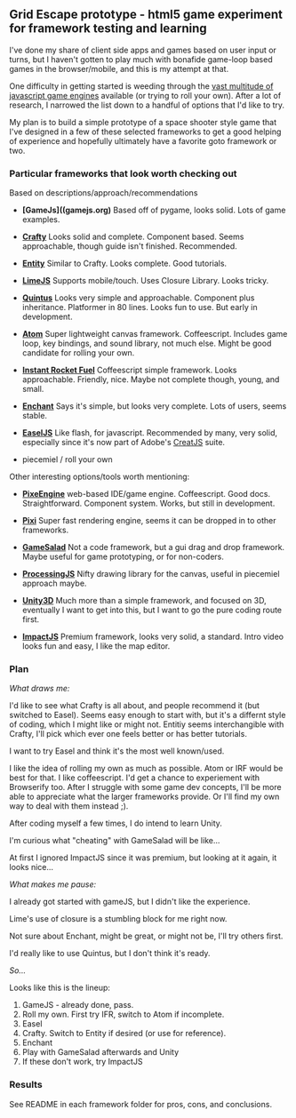 ## Grid Escape prototype - html5 game experiment for framework testing and learning

I've done my share of client side apps and games based on user input or turns, but I haven't gotten to play much with bonafide game-loop based games in the browser/mobile, and this is my attempt at that.

One difficulty in getting started is weeding through the [vast multitude of javascript game engines](https://github.com/bebraw/jswiki/wiki/Game-Engines) available (or trying to roll your own).  After a lot of research, I narrowed the list down to a handful of options that I'd like to try.

My plan is to build a simple prototype of a space shooter style game that I've designed in a few of these selected frameworks to get a good helping of experience and hopefully ultimately have a favorite goto framework or two.

### Particular frameworks that look worth checking out
Based on descriptions/approach/recommendations

- __[GameJs]((gamejs.org)__
Based off of pygame, looks solid.  Lots of game examples.

- __[Crafty](http://craftyjs.com/)__
Looks solid and complete.  Component based.  Seems approachable, though guide isn't finished.  Recommended.

- __[Entity](http://entityjs.com/)__
 Similar to Crafty.  Looks complete.  Good tutorials.

- __[LimeJS](http://www.limejs.com/)__
Supports mobile/touch.  Uses Closure Library.  Looks tricky.

- __[Quintus](http://html5quintus.com/)__
Looks very simple and approachable.  Component plus inheritance.  Platformer in 80 lines.  Looks fun to use.  But early in development.

- __[Atom](https://github.com/nornagon/atom)__
Super lightweight canvas framework.  Coffeescript.  Includes game loop, key bindings, and sound library, not much else.  Might be good candidate for rolling your own.

- __[Instant Rocket Fuel](http://kolja.github.com/Instant-Rocket-Fuel/)__
Coffeescript simple framework.  Looks approachable.  Friendly, nice.  Maybe not complete though, young, and small.

- __[Enchant](http://enchantjs.com/)__
Says it's simple, but looks very complete.  Lots of users, seems stable.

- __[EaselJS](http://www.createjs.com/#!/EaselJS)__
Like flash, for javascript.  Recommended by many, very solid, especially since it's now part of Adobe's [CreatJS](http://www.createjs.com/) suite.

- piecemiel / roll your own


Other interesting options/tools worth mentioning:

 - __[PixeEngine](http://pixieengine.com/)__
web-based IDE/game engine.  Coffeescript.  Good docs.  Straightforward.  Component system.  Works, but still in development.

 - __[Pixi](https://github.com/GoodBoyDigital/pixi.js)__
Super fast rendering engine, seems it can be dropped in to other frameworks.

 - __[GameSalad](http://gamesalad.com/creator)__
Not a code framework, but a gui drag and drop framework.  Maybe useful for game prototyping, or for non-coders.


 - __[ProcessingJS](http://processingjs.org/)__
Nifty drawing library for the canvas, useful in piecemiel approach maybe.

 - __[Unity3D](http://unity3d.com/)__
Much more than a simple framework, and focused on 3D, eventually I want to get into this, but I want to go the pure coding route first.

 - __[ImpactJS](impactjs.com)__
 Premium framework, looks very solid, a standard.  Intro video looks fun and easy, I like the map editor.

### Plan

_What draws me:_

I'd like to see what Crafty is all about, and people recommend it (but switched to Easel).  Seems easy enough to start with, but it's a differnt style of coding, which I might like or might not.  Entitiy seems interchangible with Crafty, I'll pick which ever one feels better or has better tutorials.

I want to try Easel and think it's the most well known/used.

I like the idea of rolling my own as much as possible.  Atom or IRF would be best for that.  I like coffeescript.  I'd get a chance to experiement with Browserify too.  After I struggle with some game dev concepts, I'll be more able to appreciate what the larger frameworks provide.  Or I'll find my own way to deal with them instead ;).

After coding myself a few times, I do intend to learn Unity.

I'm curious what "cheating" with GameSalad will be like...

At first I ignored ImpactJS since it was premium, but looking at it again, it looks nice...

_What makes me pause:_

I already got started with gameJS, but I didn't like the experience.

Lime's use of closure is a stumbling block for me right now.

Not sure about Enchant, might be great, or might not be, I'll try others first.

I'd really like to use Quintus, but I don't think it's ready.

_So..._

Looks like this is the lineup:

 1. GameJS - already done, pass.
 2. Roll my own.  First try  IFR, switch to Atom if incomplete.
 3. Easel
 4. Crafty.  Switch to Entity if desired (or use for reference).
 5. Enchant
 6. Play with GameSalad afterwards and Unity
 7. If these don't work, try ImpactJS 

### Results

See README in each framework folder for pros, cons, and conclusions.